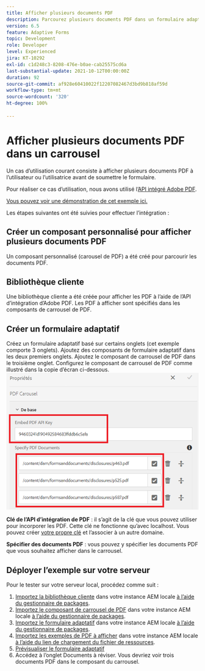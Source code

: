 ```yaml
---
title: Afficher plusieurs documents PDF
description: Parcourez plusieurs documents PDF dans un formulaire adaptatif.
version: 6.5
feature: Adaptive Forms
topic: Development
role: Developer
level: Experienced
jira: KT-10292
exl-id: c1d248c3-8208-476e-b0ae-cab25575cd6a
last-substantial-update: 2021-10-12T00:00:00Z
duration: 92
source-git-commit: af928e60410022f12207082467d3bd9b818af59d
workflow-type: tm+mt
source-wordcount: '320'
ht-degree: 100%

---
```


# Afficher plusieurs documents PDF dans un carrousel

Un cas d’utilisation courant consiste à afficher plusieurs documents PDF à l’utilisateur ou l’utilisatrice avant de soumettre le formulaire.

Pour réaliser ce cas d’utilisation, nous avons utilisé l’[API intégré Adobe PDF](https://www.adobe.io/apis/documentcloud/dcsdk/pdf-embed.html?lang=fr).

[Vous pouvez voir une démonstration de cet exemple ici.](https://forms.enablementadobe.com/content/dam/formsanddocuments/wefinancecreditcard/jcr:content?wcmmode=disabled)

Les étapes suivantes ont été suivies pour effectuer l’intégration :

## Créer un composant personnalisé pour afficher plusieurs documents PDF

Un composant personnalisé (carousel de PDF) a été créé pour parcourir les documents PDF.

## Bibliothèque cliente

Une bibliothèque cliente a été créée pour afficher les PDF à l’aide de l’API d’intégration d’Adobe PDF. Les PDF à afficher sont spécifiés dans les composants de carrousel de PDF.

## Créer un formulaire adaptatif

Créez un formulaire adaptatif basé sur certains onglets (cet exemple comporte 3 onglets).
Ajoutez des composants de formulaire adaptatif dans les deux premiers onglets.
Ajoutez le composant de carrousel de PDF dans le troisième onglet.
Configurez le composant de carrousel de PDF comme illustré dans la copie d’écran ci-dessous.
![pdf-carousel](assets/pdf-carousel-af-component.png)

**Clé de l’API d’intégration de PDF** : il s’agit de la clé que vous pouvez utiliser pour incorporer les PDF. Cette clé ne fonctionne qu’avec localhost. Vous pouvez créer [votre propre clé](https://www.adobe.io/apis/documentcloud/dcsdk/pdf-embed.html?lang=fr) et l’associer à un autre domaine.

**Spécifier des documents PDF** : vous pouvez y spécifier les documents PDF que vous souhaitez afficher dans le carrousel.


## Déployer l’exemple sur votre serveur

Pour le tester sur votre serveur local, procédez comme suit :

1. [Importez la bibliothèque cliente](assets/pdf-carousel-client-lib.zip) dans votre instance AEM locale [à l’aide du gestionnaire de packages](http://localhost:4502/crx/packmgr/index.jsp).
1. [Importez le composant de carrousel de PDF](assets/pdf-carousel-component.zip) dans votre instance AEM locale [à l’aide du gestionnaire de packages](http://localhost:4502/crx/packmgr/index.jsp).
1. [Importez le formulaire adaptatif](assets/adaptive-form-pdf-carousel.zip) dans votre instance AEM locale [à l’aide du gestionnaire de packages](http://localhost:4502/crx/packmgr/index.jsp).
1. [Importez les exemples de PDF à afficher](assets/pdf-carousel-sample-documents.zip) dans votre instance AEM locale [à l’aide du lien de chargement du fichier de ressources](http://localhost:4502/assets.html/content/dam).
1. [Prévisualiser le formulaire adaptatif](http://localhost:4502/content/dam/formsanddocuments/wefinancecreditcard/jcr:content?wcmmode=disabled)
1. Accédez à l’onglet Documents à réviser. Vous devriez voir trois documents PDF dans le composant du carrousel.
